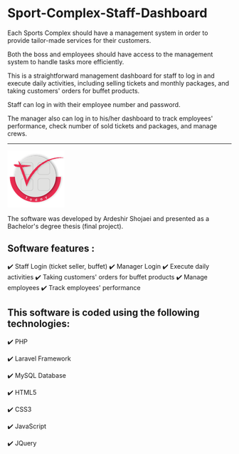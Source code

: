 # Sport-Complex-Staff-Dashboard

Each Sports Complex should have a management system in order to provide tailor-made services for their customers.

Both the boss and employees should have access to the management system to handle tasks more efficiently.

This is a straightforward management dashboard for staff to log in and execute daily activities, including selling tickets and monthly packages, and taking customers' orders for buffet products.

Staff can log in with their employee number and password.

The manager also can log in to his/her dashboard to track employees' performance, check number of sold tickets and packages, and manage crews.

--------------------------------------
![Logo](https://github.com/Ardesh1r/Today-app/blob/main/Logo.png?raw=true)


The software was developed by Ardeshir Shojaei and presented as a Bachelor's degree thesis (final project).


Software features  :
---------
✔️ Staff Login (ticket seller, buffet)
✔️ Manager Login
✔️ Execute daily activities 
✔️ Taking customers' orders for buffet products
✔️ Manage employees
✔️ Track employees' performance


This software is coded using the following technologies:
--------------------
✔️ PHP

✔️ Laravel Framework

✔️ MySQL Database

✔️ HTML5

✔️ CSS3

✔️ JavaScript

✔️ JQuery
